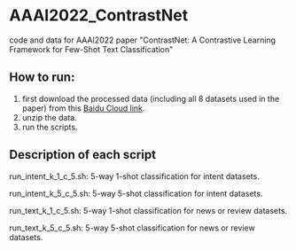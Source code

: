 # AAAI2022_ContrastNet
code and data for AAAI2022 paper "ContrastNet: A Contrastive Learning Framework for Few-Shot Text Classification"

## How to run:

1. first download the processed data (including all 8 datasets used in the paper) from this [Baidu Cloud link](https://pan.baidu.com/s/1KLrBw7c6xMd3KcTa-jNo0g).
2. unzip the data.
3. run the scripts.

## Description of each script

run_intent_k_1_c_5.sh: 5-way 1-shot classification for intent datasets.  

run_intent_k_5_c_5.sh: 5-way 5-shot classification for intent datasets.  

run_text_k_1_c_5.sh: 5-way 1-shot classification for news or review datasets.  

run_text_k_5_c_5.sh: 5-way 5-shot classification for news or review datasets.
